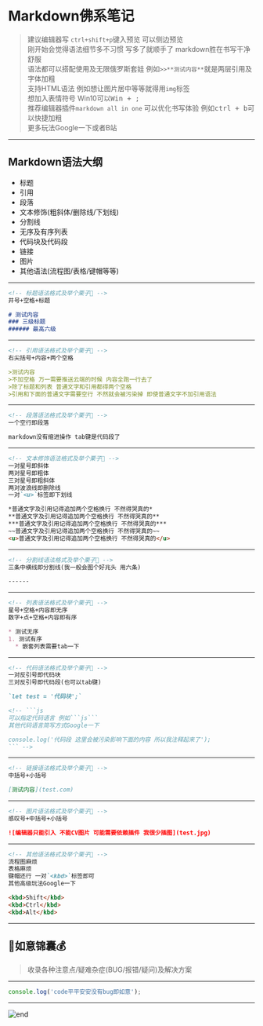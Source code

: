 
# **Markdown佛系笔记**
>建议编辑器写 `ctrl+shift+p`键入预览 可以侧边预览  
>刚开始会觉得语法细节多不习惯 写多了就顺手了 markdown胜在书写干净舒服  
>语法都可以搭配使用及无限俄罗斯套娃 例如`>>**测试内容**`就是两层引用及字体加粗  
>支持HTML语法 例如想让图片居中等等就得用`img`标签  
>想加入表情符号 Win10可以<kbd>Win + ;</kbd>  
>推荐编辑器插件`markdown all in one` 可以优化书写体验 例如<kbd>ctrl + b</kbd>可以快捷加粗  
>更多玩法Google一下或者B站  

------
## **Markdown语法大纲**
* 标题
* 引用
* 段落
* 文本修饰(粗斜体/删除线/下划线)
* 分割线
* 无序及有序列表
* 代码块及代码段
* 链接
* 图片
* 其他语法(流程图/表格/键帽等等)

------
```md
<!-- 标题语法格式及举个栗子🌰 -->
井号+空格+标题

# 测试内容
### 三级标题
###### 最高六级
```

------
```md
<!-- 引用语法格式及举个栗子🌰 -->
右尖括号+内容+两个空格

>测试内容  
>不加空格 万一需要推送云端的时候 内容全跑一行去了  
>除了标题和列表 普通文字和引用都得两个空格  
>引用和下面的普通文字需要空行 不然就会被污染掉 即使普通文字不加引用语法  
```

------
```md
<!-- 段落语法格式及举个栗子🌰 -->
一个空行即段落

markdown没有缩进操作 tab键是代码段了  
```

------
```md
<!-- 文本修饰语法格式及举个栗子🌰 -->
一对星号即斜体
两对星号即粗体
三对星号即粗斜体
两对波浪线即删除线
一对`<u>`标签即下划线

*普通文字及引用记得追加两个空格换行 不然得哭真的*
**普通文字及引用记得追加两个空格换行 不然得哭真的**
***普通文字及引用记得追加两个空格换行 不然得哭真的***
~~普通文字及引用记得追加两个空格换行 不然得哭真的~~
<u>普通文字及引用记得追加两个空格换行 不然得哭真的</u>
```

------
```md
<!-- 分割线语法格式及举个栗子🌰 -->
三条中横线即分割线(我一般会图个好兆头 用六条)

------
```

------
```md
<!-- 列表语法格式及举个栗子🌰 -->
星号+空格+内容即无序
数字+点+空格+内容即有序

* 测试无序
1. 测试有序
  * 嵌套列表需要tab一下
```

------
```md
<!-- 代码语法格式及举个栗子🌰 -->
一对反引号即代码块
三对反引号即代码段(也可以tab键)

`let test = '代码块';`

<!-- ```js
可以指定代码语言 例如```js```
其他代码语言简写方式Google一下

console.log('代码段 这里会被污染影响下面的内容 所以我注释起来了');
``` -->
```

------
```md
<!-- 链接语法格式及举个栗子🌰 -->
中括号+小括号

[测试内容](test.com)
```

------
```md
<!-- 图片语法格式及举个栗子🌰 -->
感叹号+中括号+小括号

![编辑器只能引入 不能CV图片 可能需要依赖插件 我很少插图](test.jpg)
```

------
```md
<!-- 其他语法格式及举个栗子🌰 -->
流程图麻烦
表格麻烦
键帽还行 一对`<kbd>`标签即可
其他高级玩法Google一下

<kbd>Shift</kbd>
<kbd>Ctrl</kbd>
<kbd>Alt</kbd>
```



------
## **🍊如意锦囊💰**
>收录各种注意点/疑难杂症(BUG/报错/疑问)及解决方案  

------
```js
console.log('code平平安安没有bug即如意');
```

------
![end](https://gitee.com/techpang/img_emoji_libs/raw/master/img_bed/markdown_images/end.jpg '富婆加我吧不想努力了')